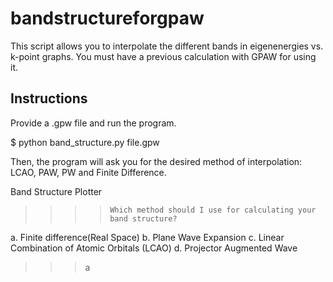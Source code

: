 # bandstructureforgpaw
This script allows you to interpolate the different bands in eigenenergies vs. k-point graphs. You must have a previous calculation with GPAW for using it.

## Instructions

Provide a .gpw file and run the program. 

$ python band_structure.py file.gpw

Then, the program will ask you for the desired method of interpolation: LCAO, PAW, PW and Finite Difference.


Band Structure Plotter

>>>>     Which method should I use for calculating your band structure?

a. Finite difference(Real Space)
b. Plane Wave Expansion
c. Linear Combination of Atomic Orbitals (LCAO)
d. Projector Augmented Wave

>>> a




